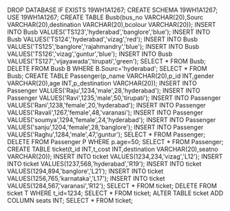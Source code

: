  DROP DATABASE IF EXISTS 19WH1A1267;
 CREATE SCHEMA 19WH1A1267;
 USE 19WH1A1267;
 CREATE TABLE Busb(bus_no VARCHAR(20),Sourc VARCHAR(20),destination VARCHAR(20),bcolour VARCHAR(20));
 INSERT INTO Busb VALUES('TS123','hyderabad','banglore','blue');
 INSERT INTO Busb VALUES('TS124','hyderabad','vizag','red');
 INSERT INTO Busb VALUES('TS125','banglore','rajahmandry','blue');
 INSERT INTO Busb VALUES('TS126','vizag','guntur','blue');
 INSERT INTO Busb VALUES('TS127','vijayawada','tirupati','green');
 SELECT * FROM Busb;
 DELETE FROM Busb B WHERE B.Sourc='hyderabad';
 SELECT * FROM Busb;
 CREATE TABLE Passenger(p_name VARCHAR(20),p_id INT,gender VARCHAR(20),age INT,p_destination VARCHAR(20));
 INSERT INTO Passenger VALUES('Raju',1234,'male',28,'hyderabad');
 INSERT INTO Passenger VALUES('Ravi',1235,'male',50,'tirupati');
 INSERT INTO Passenger VALUES('Rani',1238,'female',20,'hyderabad');
 INSERT INTO Passenger VALUES('Ravali',1267,'female',48,'varanasi');
 INSERT INTO Passenger VALUES('soumya',1294,'female',24,'hyderabad');
 INSERT INTO Passenger VALUES('sanju',1204,'female',28,'banglore');
 INSERT INTO Passenger VALUES('Raghu',1284,'male',47,'guntur');
 SELECT * FROM Passenger;
 DELETE FROM Passenger P WHERE p.age=50;
 SELECT * FROM Passenger;
 CREATE TABLE ticket(t_id INT,t_cost INT,destination VARCHAR(20),seatno VARCHAR(20));
 INSERT INTO ticket VALUES(1234,234,'vizag','L12');
 INSERT INTO ticket VALUES(1237,568,'hyderabad','R19');
 INSERT INTO ticket VALUES(1294,894,'banglore','L21');
 INSERT INTO ticket VALUES(1256,765,'karnataka','L17');
 INSERT INTO ticket VALUES(1284,567,'varanasi','R12');
 SELECT * FROM ticket;
 DELETE FROM ticket T WHERE t_id=1234;
 SELECT * FROM ticket;
 ALTER TABLE ticket ADD COLUMN seats INT;
 SELECT * FROM ticket;        








